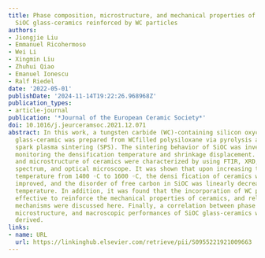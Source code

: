 ```yaml
---
title: Phase composition, microstructure, and mechanical properties of polymer-derived
  SiOC glass-ceramics reinforced by WC particles
authors:
- Jiongjie Liu
- Emmanuel Ricohermoso
- Wei Li
- Xingmin Liu
- Zhuhui Qiao
- Emanuel Ionescu
- Ralf Riedel
date: '2022-05-01'
publishDate: '2024-11-14T19:22:26.968968Z'
publication_types:
- article-journal
publication: '*Journal of the European Ceramic Society*'
doi: 10.1016/j.jeurceramsoc.2021.12.071
abstract: In this work, a tungsten carbide (WC)-containing silicon oxycarbide (SiOC)
  glass-ceramic was prepared from WCfilled polysiloxane via pyrolysis and subsequent
  spark plasma sintering (SPS). The sintering behavior of SiOC was investigated by
  monitoring the densification temperature and shrinkage displacement. The phase composition
  and microstructure of ceramics were characterized by using FTIR, XRD, SEM, Raman
  spectrum, and optical microscope. It was shown that upon increasing the sintering
  temperature from 1400 ◦C to 1600 ◦C, the densi­ fication of ceramics was further
  improved, and the disorder of free carbon in SiOC was linearly decreased with sintering
  temperature. In addition, it was found that the incorporation of WC particles was
  effective to reinforce the mechanical properties of ceramics, and relevant strengthening
  mechanisms were discussed here. Finally, a correlation between phase composition,
  microstructure, and macroscopic performances of SiOC glass-ceramics was successfully
  derived.
links:
- name: URL
  url: https://linkinghub.elsevier.com/retrieve/pii/S0955221921009663
---
```

